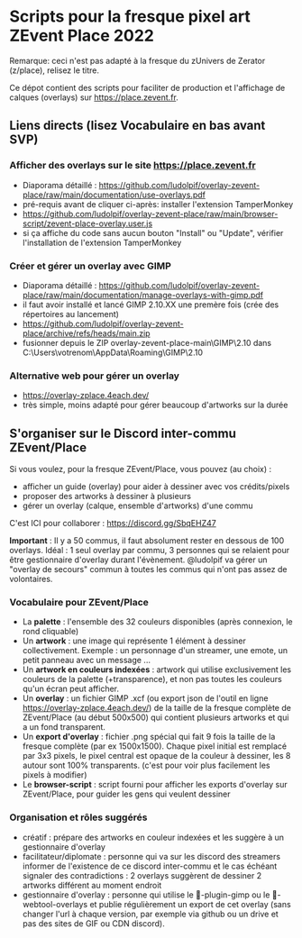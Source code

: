 # Scripts pour la fresque pixel art ZEvent Place 2022

Remarque: ceci n'est pas adapté à la fresque du zUnivers de Zerator (z/place), relisez le titre.

Ce dépot contient des scripts pour faciliter de production et l'affichage de calques (overlays) sur https://place.zevent.fr.

## Liens directs (lisez Vocabulaire en bas avant SVP)

### Afficher des overlays sur le site https://place.zevent.fr
- Diaporama détaillé : https://github.com/ludolpif/overlay-zevent-place/raw/main/documentation/use-overlays.pdf
- pré-requis avant de cliquer ci-après: installer l'extension TamperMonkey
- https://github.com/ludolpif/overlay-zevent-place/raw/main/browser-script/zevent-place-overlay.user.js
- si ça affiche du code sans aucun bouton "Install" ou "Update", vérifier l'installation de l'extension TamperMonkey

### Créer et gérer un overlay avec GIMP

- Diaporama détaillé : https://github.com/ludolpif/overlay-zevent-place/raw/main/documentation/manage-overlays-with-gimp.pdf
- il faut avoir installé et lancé GIMP 2.10.XX une premère fois (crée des répertoires au lancement)
- https://github.com/ludolpif/overlay-zevent-place/archive/refs/heads/main.zip
- fusionner depuis le ZIP overlay-zevent-place-main\GIMP\2.10 dans C:\Users\votrenom\AppData\Roaming\GIMP\2.10

### Alternative web pour gérer un overlay
- https://overlay-zplace.4each.dev/
- très simple, moins adapté pour gérer beaucoup d'artworks sur la durée

## S'organiser sur le Discord inter-commu ZEvent/Place

Si vous voulez, pour la fresque ZEvent/Place, vous pouvez (au choix) :
- afficher un guide (overlay) pour aider à dessiner avec vos crédits/pixels
- proposer des artworks à dessiner à plusieurs
- gérer un overlay (calque, ensemble d'artworks) d'une commu

C'est ICI pour collaborer : https://discord.gg/SbqEHZ47

**Important** : Il y a 50 commus, il faut absolument rester en dessous de 100 overlays. Idéal : 1 seul overlay par commu, 3 personnes qui se relaient pour être gestionnaire d'overlay durant l'évènement. @ludolpif va gérer un "overlay de secours" commun à toutes les commus qui n'ont pas assez de volontaires. 

### Vocabulaire pour ZEvent/Place
- La **palette** : l'ensemble des 32 couleurs disponibles (après connexion, le rond cliquable)
- Un **artwork** : une image qui représente 1 élément à dessiner collectivement.
Exemple : un personnage d'un streamer, une emote, un petit panneau avec un message ...
- Un **artwork en couleurs indexées** : artwork qui utilise exclusivement les couleurs de la palette (+transparence), et non pas toutes les couleurs qu'un écran peut afficher.
- Un **overlay** : un fichier GIMP .xcf (ou export json de l'outil en ligne https://overlay-zplace.4each.dev/) de la taille de la fresque complète de ZEvent/Place (au début 500x500) qui contient plusieurs artworks et qui a un fond transparent.
- Un **export d'overlay** : fichier .png spécial qui fait 9 fois la taille de la fresque complète (par ex 1500x1500). Chaque pixel initial est remplacé par 3x3 pixels, le pixel central est opaque de la couleur à dessiner, les 8 autour sont 100% transparents. (c'est pour voir plus facilement les pixels à modifier)
- Le **browser-script** : script fourni pour afficher les exports d'overlay sur ZEvent/Place, pour guider les gens qui veulent dessiner 

### Organisation et rôles suggérés
- créatif : prépare des artworks en couleur indexées et les suggère à un gestionnaire d'overlay
- facilitateur/diplomate : personne qui va sur les discord des streamers informer de l'existence de ce discord inter-commu et le cas échéant signaler des contradictions : 2 overlays suggèrent de dessiner 2 artworks différent au moment endroit
- gestionnaire d'overlay : personne qui utilise le 🎨-plugin-gimp ou le 🧰-webtool-overlays  et publie régulièrement un export de cet overlay (sans changer l'url à chaque version, par exemple via github ou un drive et pas des sites de GIF ou CDN discord).

 

